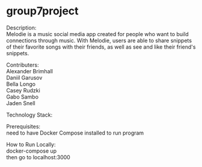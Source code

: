 # group7project

Description:  
Melodie is a music social media app created for people who want to build connections through music. With Melodie, users are able to share snippets of their favorite songs with their friends, as well as see and like their friend's snippets. 

Contributers:  
Alexander Brimhall  
Daniil Garusov  
Bella Longo  
Casey Rudzki  
Gabo Sambo  
Jaden Snell   

Technology Stack:

Prerequisites:  
need to have Docker Compose installed to run program

How to Run Locally:  
docker-compose up  
then go to localhost:3000


